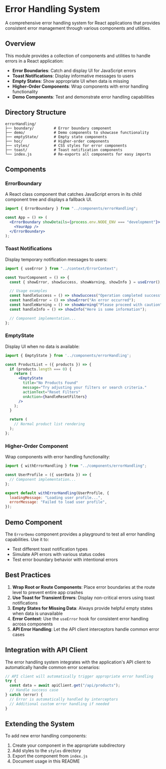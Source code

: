 # Error Handling System

A comprehensive error handling system for React applications that provides consistent error management through various components and utilities.

## Overview

This module provides a collection of components and utilities to handle errors in a React application:

- **Error Boundaries**: Catch and display UI for JavaScript errors
- **Toast Notifications**: Display informative messages to users
- **Empty States**: Show appropriate UI when data is missing
- **Higher-Order Components**: Wrap components with error handling functionality
- **Demo Components**: Test and demonstrate error handling capabilities

## Directory Structure

```
errorHandling/
├── boundary/         # Error boundary component
├── demo/             # Demo components to showcase functionality
├── emptyState/       # Empty state components
├── hoc/              # Higher-order components
├── styles/           # CSS styles for error components
├── toast/            # Toast notification components
└── index.js          # Re-exports all components for easy imports
```

## Components

### ErrorBoundary

A React class component that catches JavaScript errors in its child component tree and displays a fallback UI.

```jsx
import { ErrorBoundary } from "../components/errorHandling";

const App = () => (
  <ErrorBoundary showDetails={process.env.NODE_ENV === "development"}>
    <YourApp />
  </ErrorBoundary>
);
```

### Toast Notifications

Display temporary notification messages to users:

```jsx
import { useError } from "../context/ErrorContext";

const YourComponent = () => {
  const { showError, showSuccess, showWarning, showInfo } = useError();

  // Usage examples
  const handleSuccess = () => showSuccess("Operation completed successfully!");
  const handleError = () => showError("An error occurred");
  const handleWarning = () => showWarning("Please proceed with caution");
  const handleInfo = () => showInfo("Here is some information");

  // Component implementation...
};
```

### EmptyState

Display UI when no data is available:

```jsx
import { EmptyState } from '../components/errorHandling';

const ProductList = ({ products }) => {
  if (products.length === 0) {
    return (
      <EmptyState
        title="No Products Found"
        message="Try adjusting your filters or search criteria."
        actionText="Reset Filters"
        onAction={handleResetFilters}
      />
    );
  }

  return (
    // Normal product list rendering
  );
};
```

### Higher-Order Component

Wrap components with error handling functionality:

```jsx
import { withErrorHandling } from "../components/errorHandling";

const UserProfile = ({ userData }) => {
  // Component implementation...
};

export default withErrorHandling(UserProfile, {
  loadingMessage: "Loading user profile...",
  errorMessage: "Failed to load user profile",
});
```

## Demo Component

The `ErrorDemo` component provides a playground to test all error handling capabilities. Use it to:

- Test different toast notification types
- Simulate API errors with various status codes
- Test error boundary behavior with intentional errors

## Best Practices

1. **Wrap Root or Route Components**: Place error boundaries at the route level to prevent entire app crashes
2. **Use Toast for Transient Errors**: Display non-critical errors using toast notifications
3. **Empty States for Missing Data**: Always provide helpful empty states when data is unavailable
4. **Error Context**: Use the `useError` hook for consistent error handling across components
5. **API Error Handling**: Let the API client interceptors handle common error cases

## Integration with API Client

The error handling system integrates with the application's API client to automatically handle common error scenarios:

```jsx
// API client will automatically trigger appropriate error handling
try {
  const data = await apiClient.get("/api/products");
  // Handle success case
} catch (error) {
  // Error is automatically handled by interceptors
  // Additional custom error handling if needed
}
```

## Extending the System

To add new error handling components:

1. Create your component in the appropriate subdirectory
2. Add styles to the `styles` directory
3. Export the component from `index.js`
4. Document usage in this README
